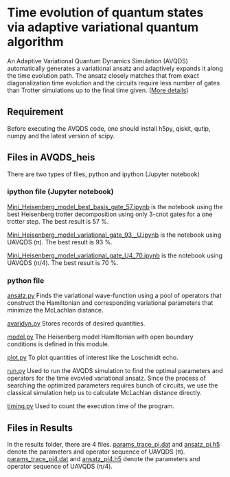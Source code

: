 # Time evolution of quantum states via adaptive variational quantum algorithm

An Adaptive Variational Quantum Dynamics Simulation (AVQDS) automatically generates a variational ansatz and adaptively expands it along the time evolution path. The ansatz closely matches that from exact diagonalization time evolution and the circuits require less number of gates than Trotter simulations up to the final time given. ([More details](https://github.com/jsaroni/IBMq-Trotter-adpative-VQA/blob/main/IBMq_Trotter_adaptive_VQA.pdf)) 


## Requirement

Before executing the AVQDS code, one should install h5py, qiskit, qutip, numpy and the latest version of scipy.

## Files in AVQDS_heis

There are two types of files, python and ipython (Jupyter notebook)

### ipython file (Jupyter notebook)

[Mini_Heisenberg_model_best_basis_gate_57.ipynb](https://github.com/jsaroni/IBMq-Trotter-adpative-VQA/blob/main/AVQDS_heis/Mini_Heisenberg_model_best_basis_gate_57.ipynb) is the notebook using the best Heisenberg trotter decomposition using only 3-cnot gates for a one trotter step. The best result is 57 %.

[Mini_Heisenberg_model_variational_gate_93__U.ipynb](https://github.com/jsaroni/IBMq-Trotter-adpative-VQA/blob/main/AVQDS_heis/Mini_Heisenberg_model_variational_gate_93__U.ipynb) is the notebook using UAVQDS (π). The best result is 93 %.

[Mini_Heisenberg_model_variational_gate_U4_70.ipynb](https://github.com/jsaroni/IBMq-Trotter-adpative-VQA/blob/main/AVQDS_heis/Mini_Heisenberg_model_variational_gate_U4_70.ipynb) is the notebook using UAVQDS (π/4). The best result is 70 %.

### python file

[ansatz.py](https://github.com/jsaroni/IBMq-Trotter-adpative-VQA/blob/main/AVQDS_heis/ansatz.py)
Finds the variational wave-function using a pool of operators that construct the Hamiltonian and corresponding variational parameters that minimize the McLachlan distance.

[avaridyn.py](https://github.com/jsaroni/IBMq-Trotter-adpative-VQA/blob/main/AVQDS_heis/avaridyn.py)
Stores records of desired quantities.

[model.py](https://github.com/jsaroni/IBMq-Trotter-adpative-VQA/blob/main/AVQDS_heis/model.py)
The Heisenberg model Hamiltonian with open boundary conditions is defined in this module.

[plot.py](https://github.com/jsaroni/IBMq-Trotter-adpative-VQA/blob/main/AVQDS_heis/plot.py)
To plot quantities of interest like the Loschmidt echo.

[run.py](https://github.com/jsaroni/IBMq-Trotter-adpative-VQA/blob/main/AVQDS_heis/run.py)
Used to run the AVQDS simulation to find the optimal parameters and operators for the time evovled variational ansatz. Since the process of searching the optimized parameters requires bunch of circuits, we use the classical simulation help us to calculate McLachlan distance directly.

[timing.py](https://github.com/jsaroni/IBMq-Trotter-adpative-VQA/blob/main/AVQDS_heis/timing.py)
Used to count the execution time of the program.

## Files in Results 

In the results folder, there are 4 files. [params_trace_pi.dat](https://github.com/jsaroni/IBMq-Trotter-adpative-VQA/blob/main/results/params_trace_pi.dat) and [ansatz_pi.h5](https://github.com/jsaroni/IBMq-Trotter-adpative-VQA/blob/main/results/ansatz_pi.h5)
denote the parameters and operator sequence of UAVQDS (π). [params_trace_pi4.dat](https://github.com/jsaroni/IBMq-Trotter-adpative-VQA/blob/main/results/params_tracepi4.dat)
and [ansatz_pi4.h5](https://github.com/jsaroni/IBMq-Trotter-adpative-VQA/blob/main/results/ansatz_pi4.h5) denote the parameters and operator sequence of UAVQDS (π/4).



